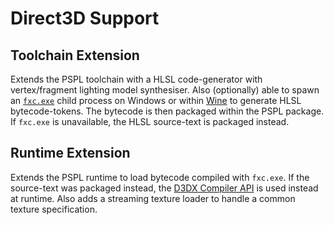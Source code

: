 Direct3D Support
================


Toolchain Extension
-------------------

Extends the PSPL toolchain with a HLSL code-generator with vertex/fragment
lighting model synthesiser. Also (optionally) able to spawn an 
[`fxc.exe`](http://msdn.microsoft.com/en-us/library/windows/desktop/bb232919.aspx) 
child process on Windows or within [Wine](http://www.winehq.org) to generate HLSL
bytecode-tokens. The bytecode is then packaged within the PSPL package.
If `fxc.exe` is unavailable, the HLSL source-text is packaged instead.


Runtime Extension
-----------------

Extends the PSPL runtime to load bytecode compiled with `fxc.exe`.
If the source-text was packaged instead, the 
[D3DX Compiler API](http://msdn.microsoft.com/en-us/library/windows/desktop/bb172731.aspx)
is used instead at runtime.
Also adds a streaming texture loader to handle a common texture specification.
